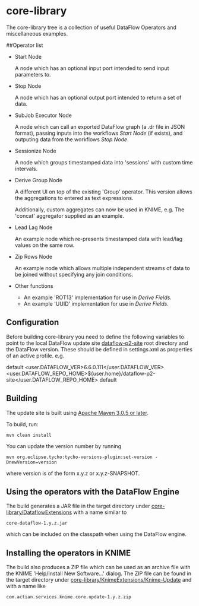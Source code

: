 # core-library 

The core-library tree is a collection of useful DataFlow Operators and miscellaneous examples.

##Operator list

* Start Node

     A node which has an optional input port intended to send input parameters to.

* Stop Node

     A node which has an optional output port intended to return a set of data.

* SubJob Executor Node

     A node which can call an exported DataFlow graph (a .dr file in JSON format), passing
     inputs into the workflows *Start Node* (if exists), and outputing data from the 
     workflows *Stop Node*.

* Sessionize Node

     A node which groups timestamped data into 'sessions' with custom time intervals.

* Derive Group Node

     A different UI on top of the existing 'Group' operator. This version allows the
     aggregations to entered as text expressions.

     Additionally, custom aggregates can now be used in KNIME, e.g. The 'concat' aggregator
     supplied as an example.

* Lead Lag Node

     An example node which re-presents timestamped data with lead/lag values on the same row.

* Zip Rows Node

     An example node which allows multiple independent streams of data to be joined without specifying any join conditions.

* Other functions

     * An example 'ROT13' implementation for use in *Derive Fields*.
     * An example 'UUID' implementation for use in *Derive Fields*.

## Configuration

Before building core-library you need to define the following variables to point to the local DataFlow update site [dataflow-p2-site](https://github.com/ActianCorp/dataflow-p2-site) root directory and the DataFlow version.
These should be defined in settings.xml as properties of an active profile.
e.g.
<?xml version="1.0" encoding="UTF-8"?>
<settings xmlns="http://maven.apache.org/SETTINGS/1.0.0"
          xmlns:xsi="http://www.w3.org/2001/XMLSchema-instance"
          xsi:schemaLocation="http://maven.apache.org/SETTINGS/1.0.0 http://maven.apache.org/xsd/settings-1.0.0.xsd">
  <profiles>
    <profile>
      <id>default</id>
      <properties>
        <user.DATAFLOW_VER>6.6.0.111</user.DATAFLOW_VER>
        <user.DATAFLOW_REPO_HOME>${user.home}/dataflow-p2-site</user.DATAFLOW_REPO_HOME>
      </properties>
    </profile>
  </profiles>
  <activeProfiles>
    <activeProfile>default</activeProfile>
  </activeProfiles>
</settings>

## Building

The update site is built using [Apache Maven 3.0.5 or later](http://maven.apache.org/).

To build, run:

    mvn clean install
    
You can update the version number by running

    mvn org.eclipse.tycho:tycho-versions-plugin:set-version -DnewVersion=version
    
where version is of the form x.y.z or x.y.z-SNAPSHOT.
    

## Using the operators with the DataFlow Engine

The build generates a JAR file in the target directory under
[core-library/DataflowExtensions](https://github.com/ActianCorp/core-library/tree/master/DataflowExtensions)
with a name similar to 

    core-dataflow-1.y.z.jar

which can be included on the classpath when using the DataFlow engine.

## Installing the operators in KNIME

The build also produces a ZIP file which can be used as an archive file with the KNIME 'Help/Install New Software...' dialog.
The ZIP file can be found in the target directory under
[core-library/KnimeExtensions/Knime-Update](https://github.com/ActianCorp/core-library/tree/master/KnimeExtensions/Knime-Update) 
and with a name like 


    com.actian.services.knime.core.update-1.y.z.zip
 